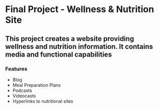# Final Project - Wellness & Nutrition Site

## This project creates a website providing wellness and nutrition information.  It contains media and functional capabilities

### Features

- Blog
- Meal Preparation Plans
- Podcasts
- Videocasts
- Hyperlinks to nutritional sites



